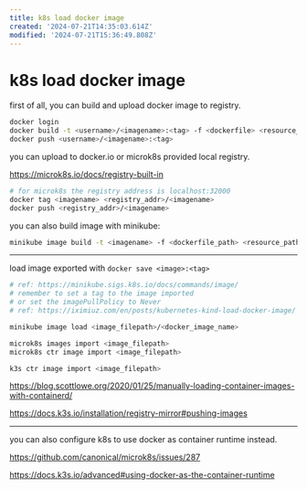 ```yaml
---
title: k8s load docker image
created: '2024-07-21T14:35:03.614Z'
modified: '2024-07-21T15:36:49.808Z'
---
```


# k8s load docker image

first of all, you can build and upload docker image to registry.

```bash
docker login
docker build -t <username>/<imagename>:<tag> -f <dockerfile> <resource_path>
docker push <username>/<imagename>:<tag>
```

you can upload to docker.io or microk8s provided local registry.

https://microk8s.io/docs/registry-built-in

```bash
# for microk8s the registry address is localhost:32000
docker tag <imagename> <registry_addr>/<imagename>
docker push <registry_addr>/<imagename>
```

you can also build image with minikube:

```bash
minikube image build -t <imagename> -f <dockerfile_path> <resource_path>
```

---

load image exported with `docker save <image>:<tag>`

```bash
# ref: https://minikube.sigs.k8s.io/docs/commands/image/
# remember to set a tag to the image imported
# or set the imagePullPolicy to Never
# ref: https://iximiuz.com/en/posts/kubernetes-kind-load-docker-image/

minikube image load <image_filepath>/<docker_image_name>

microk8s images import <image_filepath>
microk8s ctr image import <image_filepath>

k3s ctr image import <image_filepath>
```

https://blog.scottlowe.org/2020/01/25/manually-loading-container-images-with-containerd/

https://docs.k3s.io/installation/registry-mirror#pushing-images

---

you can also configure k8s to use docker as container runtime instead.

https://github.com/canonical/microk8s/issues/287

https://docs.k3s.io/advanced#using-docker-as-the-container-runtime

